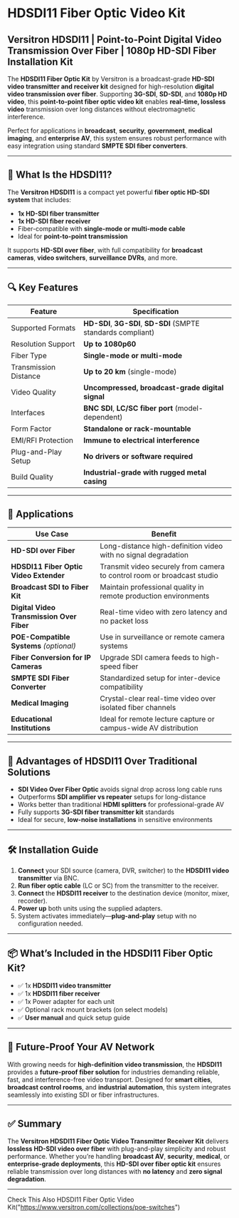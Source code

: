 # HDSDI11 Fiber Optic Video Kit 

## Versitron HDSDI11 | Point-to-Point Digital Video Transmission Over Fiber | 1080p HD-SDI Fiber Installation Kit

The **HDSDI11 Fiber Optic Kit** by Versitron is a broadcast-grade **HD-SDI video transmitter and receiver kit** designed for high-resolution **digital video transmission over fiber**. Supporting **3G-SDI**, **SD-SDI**, and **1080p HD video**, this **point-to-point fiber optic video kit** enables **real-time, lossless video** transmission over long distances without electromagnetic interference.

Perfect for applications in **broadcast**, **security**, **government**, **medical imaging**, and **enterprise AV**, this system ensures robust performance with easy integration using standard **SMPTE SDI fiber converters**.

---

## 🔧 What Is the HDSDI11?

The **Versitron HDSDI11** is a compact yet powerful **fiber optic HD-SDI system** that includes:

- **1x HD-SDI fiber transmitter**
- **1x HD-SDI fiber receiver**
- Fiber-compatible with **single-mode or multi-mode cable**
- Ideal for **point-to-point transmission**

It supports **HD-SDI over fiber**, with full compatibility for **broadcast cameras**, **video switchers**, **surveillance DVRs**, and more.

---

## 🔍 Key Features

| Feature                             | Specification                                                           |
|-------------------------------------|--------------------------------------------------------------------------|
| Supported Formats                   | **HD-SDI**, **3G-SDI**, **SD-SDI** (SMPTE standards compliant)          |
| Resolution Support                  | **Up to 1080p60**                                                        |
| Fiber Type                          | **Single-mode or multi-mode**                                           |
| Transmission Distance               | **Up to 20 km** (single-mode)                                           |
| Video Quality                       | **Uncompressed, broadcast-grade digital signal**                        |
| Interfaces                          | **BNC SDI**, **LC/SC fiber port** (model-dependent)                     |
| Form Factor                         | **Standalone or rack-mountable**                                        |
| EMI/RFI Protection                  | **Immune to electrical interference**                                   |
| Plug-and-Play Setup                 | **No drivers or software required**                                     |
| Build Quality                       | **Industrial-grade with rugged metal casing**                           |

---

## 🎯 Applications

| Use Case                                 | Benefit                                                                 |
|------------------------------------------|--------------------------------------------------------------------------|
| **HD-SDI over Fiber**                    | Long-distance high-definition video with no signal degradation          |
| **HDSDI11 Fiber Optic Video Extender**   | Transmit video securely from camera to control room or broadcast studio |
| **Broadcast SDI to Fiber Kit**           | Maintain professional quality in remote production environments         |
| **Digital Video Transmission Over Fiber**| Real-time video with zero latency and no packet loss                    |
| **POE-Compatible Systems** *(optional)*  | Use in surveillance or remote camera systems                            |
| **Fiber Conversion for IP Cameras**      | Upgrade SDI camera feeds to high-speed fiber                            |
| **SMPTE SDI Fiber Converter**            | Standardized setup for inter-device compatibility                       |
| **Medical Imaging**                      | Crystal-clear real-time video over isolated fiber channels              |
| **Educational Institutions**             | Ideal for remote lecture capture or campus-wide AV distribution         |

---

## 🚀 Advantages of HDSDI11 Over Traditional Solutions

- **SDI Video Over Fiber Optic** avoids signal drop across long cable runs
- Outperforms **SDI amplifier vs repeater** setups for long-distance
- Works better than traditional **HDMI splitters** for professional-grade AV
- Fully supports **3G-SDI fiber transmitter kit** standards
- Ideal for secure, **low-noise installations** in sensitive environments

---

## 🛠️ Installation Guide

1. **Connect** your SDI source (camera, DVR, switcher) to the **HDSDI11 video transmitter** via BNC.
2. **Run fiber optic cable** (LC or SC) from the transmitter to the receiver.
3. **Connect** the **HDSDI11 receiver** to the destination device (monitor, mixer, recorder).
4. **Power up** both units using the supplied adapters.
5. System activates immediately—**plug-and-play** setup with no configuration needed.

---

## 📦 What’s Included in the HDSDI11 Fiber Optic Kit?

- ✅ 1x **HDSDI11 video transmitter**
- ✅ 1x **HDSDI11 fiber receiver**
- ✅ 1x Power adapter for each unit
- ✅ Optional rack mount brackets (on select models)
- ✅ **User manual** and quick setup guide

---

## 🔮 Future-Proof Your AV Network

With growing needs for **high-definition video transmission**, the **HDSDI11** provides a **future-proof fiber solution** for industries demanding reliable, fast, and interference-free video transport. Designed for **smart cities**, **broadcast control rooms**, and **industrial automation**, this system integrates seamlessly into existing SDI or fiber infrastructures.

---

## ✅ Summary

The **Versitron HDSDI11 Fiber Optic Video Transmitter Receiver Kit** delivers **lossless HD-SDI video over fiber** with plug-and-play simplicity and robust performance. Whether you’re handling **broadcast AV**, **security**, **medical**, or **enterprise-grade deployments**, this **HD-SDI over fiber optic kit** ensures reliable transmission over long distances with **no latency** and **zero signal degradation**.

---

Check This Also HDSDI11 Fiber Optic Video Kit("https://www.versitron.com/collections/poe-switches")

